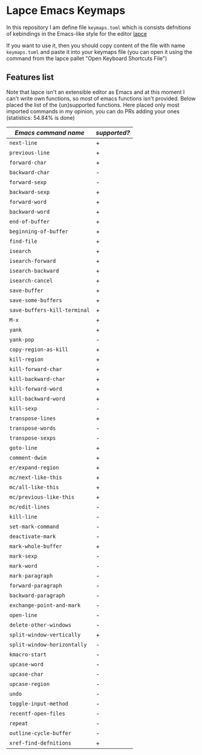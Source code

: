 # Lapce Emacs Keymaps

In this repository I am define file `keymaps.toml` which is consists defnitions of kebindings in the Emacs-like style for the editor [lapce](https://github.com/lapce/lapce "a modern, super fast, non-extensible, non-documentated text editor written in Rust")

If you want to use it, then you should copy content of the file with name `keymaps.toml` and paste it into your keymaps file (you can open it using the command from the lapce pallet "Open Keyboard Shortcuts File")

## Features list

Note that lapce isn't an extensible editor as Emacs and at this moment I can't write own functions, so most of emacs functions isn't provided.  Below placed the list of the {un}supported functions.  Here placed only most imported commands in my opinion, you can do PRs adding your ones (statistics: 54.84% is done)

| *Emacs command name*         | *supported?* |
|------------------------------|--------------|
| `next-line`                  | +            |
| `previous-line`              | +            |
| `forward-char`               | +            |
| `backward-char`              | -            |
| `forward-sexp`               | -            |
| `backward-sexp`              | +            |
| `forward-word`               | +            |
| `backward-word`              | +            |
| `end-of-buffer`              | +            |
| `beginning-of-buffer`        | +            |
| `find-file`                  | +            |
| `isearch`                    | +            |
| `isearch-forward`            | +            |
| `isearch-backward`           | +            |
| `isearch-cancel`             | +            |
| `save-buffer`                | +            |
| `save-some-buffers`          | +            |
| `save-buffers-kill-terminal` | +            |
| `M-x`                        | +            |
| `yank`                       | +            |
| `yank-pop`                   | -            |
| `copy-region-as-kill`        | +            |
| `kill-region`                | +            |
| `kill-forward-char`          | +            |
| `kill-backward-char`         | +            |
| `kill-forward-word`          | +            |
| `kill-backward-word`         | +            |
| `kill-sexp`                  | -            |
| `transpose-lines`            | +            |
| `transpose-words`            | -            |
| `transpose-sexps`            | -            |
| `goto-line`                  | +            |
| `comment-dwim`               | +            |
| `er/expand-region`           | +            |
| `mc/next-like-this`          | +            |
| `mc/all-like-this`           | +            |
| `mc/previous-like-this`      | +            |
| `mc/edit-lines`              | -            |
| `kill-line`                  | -            |
| `set-mark-command`           | -            |
| `deactivate-mark`            | -            |
| `mark-whole-buffer`          | +            |
| `mark-sexp`                  | -            |
| `mark-word`                  | -            |
| `mark-paragraph`             | -            |
| `forward-paragraph`          | -            |
| `backward-paragraph`         | -            |
| `exchange-point-and-mark`    | -            |
| `open-line`                  | -            |
| `delete-other-windows`       | -            |
| `split-window-vertically`    | +            |
| `split-window-horizontally`  | -            |
| `kmacro-start`               | -            |
| `upcase-word`                | -            |
| `upcase-char`                | -            |
| `upcase-region`              | -            |
| `undo`                       | -            |
| `toggle-input-method`        | -            |
| `recentf-open-files`         | -            |
| `repeat`                     | -            |
| `outline-cycle-buffer`       | -            |
| `xref-find-defnitions`       | +            |
